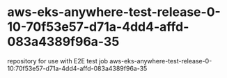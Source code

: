 # aws-eks-anywhere-test-release-0-10-70f53e57-d71a-4dd4-affd-083a4389f96a-35
repository for use with E2E test job aws-eks-anywhere-test-release-0-10:70f53e57-d71a-4dd4-affd-083a4389f96a-35
